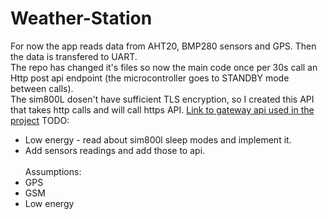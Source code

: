 ﻿# Weather-Station
For now the app reads data from AHT20, BMP280 sensors and GPS. Then the data is transfered to UART. <br>
The repo has changed it's files so now the main code once per 30s call an Http post api endpoint (the microcontroller goes to STANDBY mode between calls). <br>
The sim800L dosen't have sufficient TLS encryption, so I created this API that takes http calls and will call https API.
[Link to gateway api used in the project](https://github.com/kacperugorny1/GatewayApi)
TODO:
- Low energy - read about sim800l sleep modes and implement it.
- Add sensors readings and add those to api.
<br><br>
Assumptions:
- GPS
- GSM
- Low energy
